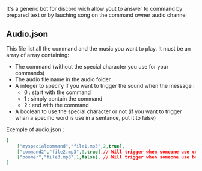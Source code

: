 It's a generic bot for discord wich allow yout to answer to command by prepared text or by lauching song on the command owner audio channel



## Audio.json

This file list all the command and the music you want to play. It must be an array of array containing:
- The command (without the special character you use for your commands)
- The audio file name in the audio folder
- A integer to specify if you want to trigger the sound when the message :
    - 0 : start with the command
    - 1 : simply contain the command
    - 2 : end with the command   
- A boolean to use the special character or not (if you want to trigger whan a specific word is use in a sentance, put it to false)

Exemple of audio.json : 

```json
[
    ["myspecialcommand","file1.mp3",2,true],
    ["command2","file2.mp3",0,true],// Will trigger when someone use command2 with special character
    ["boomer","file3.mp3",1,false], // Will trigger when someone use boomer word without special character
]
```